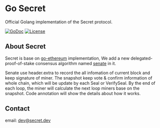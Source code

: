 # Go Secret
Official Golang implementation of the Secret protocol.

[![GoDoc](https://img.shields.io/badge/godoc-reference-blue.svg)](https://godoc.org/github.com/SecretBlockChain/go-secret)
[![License](https://img.shields.io/badge/license-GPL%20v3-blue.svg)](LICENSE)

## About Secret

Secret is base on [go-ethereum](https://github.com/ethereum/go-ethereum) implementation, We add a new delegated-proof-of-stake consensus algorithm named [senate](consensus/senate/) in it.

Senate use header.extra to record the all infomation of current block and keep signature of miner. The snapshot keep vote & confirm information of whole chain, which will be update by each Seal or VerifySeal. By the end of each loop, the miner will calculate the next loop miners base on the snapshot. Code annotation will show the details about how it works.

## Contact

email: dev@secret.dev

